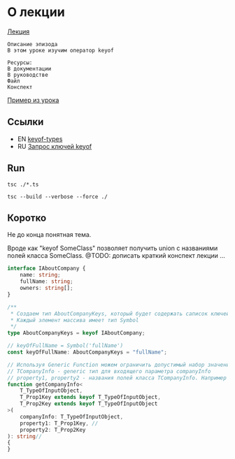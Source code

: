 # О лекции

[Лекция](https://campfire-school.com/courses/polnyy-kurs-po-typescript-react/episode/65)

```text
Описание эпизода
В этом уроке изучим оператор keyof

Ресурсы:
В документации
В руководстве
Файл
Конспект
```
[Пример из урока](teacher/index.ts)

## Ссылки

* EN [keyof-types](https://www.typescriptlang.org/docs/handbook/2/keyof-types.html)
* RU [Запрос ключей keyof](https://scriptdev.ru/guide/042/#keyof)

## Run

````shell
tsc ./*.ts 
````

````shell
tsc --build --verbose --force ./ 
````

## Коротко

Не до конца понятная тема.

Вроде как "keyof SomeClass" позволяет получить union с названиями полей класса SomeClass.
@TODO: дописать краткий конспект лекции ...
```ts
interface IAboutCompany {
    name: string;
    fullName: string;
    owners: string[];
}

/**
 * Создаем тип AboutCompanyKeys, который будет содержать саписок ключей ['name', 'fullName','owners'].
 * Каждый элемент массива имеет тип Symbol
 */
type AboutCompanyKeys = keyof IAboutCompany;

// keyOfFullName = Symbol('fullName')
const keyOfFullName: AboutCompanyKeys = "fullName";

// Используя Generic Function можем ограничить допустимый набор значений
// TCompanyInfo - generic тип для входящего параметра companyInfo
// property1, property2 - названия полей класса TCompanyInfo. Например Symbol('fullName').   
function getCompanyInfo<
    T_TypeOfInputObject,
    T_Prop1Key extends keyof T_TypeOfInputObject,
    T_Prop2Key extends keyof T_TypeOfInputObject
>(
    companyInfo: T_TypeOfInputObject,
    property1: T_Prop1Key, //
    property2: T_Prop2Key
): string//
{
}
```
